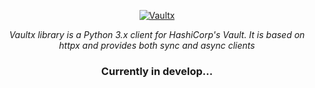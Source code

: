 <p align="center">
    <a href="https://github.com/klukashka/Vaultx">
    <img src="https://github.com/user-attachments/assets/127537a2-7b7c-40a2-909c-3dddb8456c80" alt="Vaultx"> </a>
</p>
<p align="center">
    <em>Vaultx library is a Python 3.x client for HashiCorp's Vault. It is based on httpx and provides both sync and async clients</em>
</p>
<h3 align="center">
Currently in develop...
</h3>
